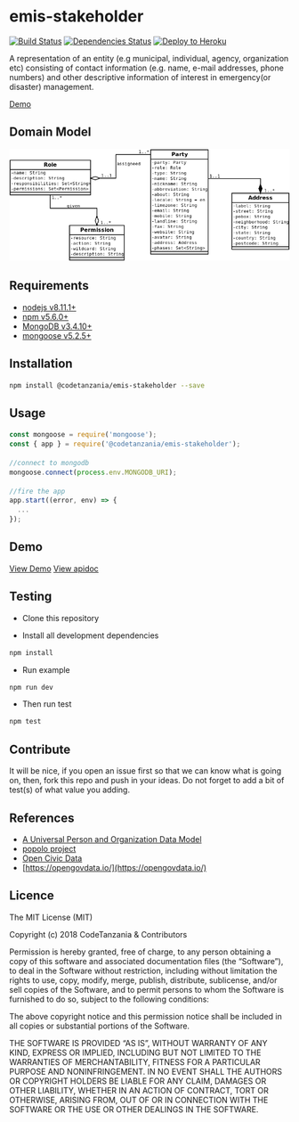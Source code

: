 # emis-stakeholder

[![Build Status](https://travis-ci.org/CodeTanzania/emis-stakeholder.svg?branch=develop)](https://travis-ci.org/CodeTanzania/emis-stakeholder)
[![Dependencies Status](https://david-dm.org/CodeTanzania/emis-stakeholder/status.svg?style=flat-square)](https://david-dm.org/CodeTanzania/emis-stakeholder)
[![Deploy to Heroku](https://www.herokucdn.com/deploy/button.png)](https://heroku.com/deploy?template=https://github.com/CodeTanzania/emis-stakeholder/tree/develop)

A representation of an entity (e.g municipal, individual, agency, organization etc) consisting of contact information (e.g. name, e-mail addresses, phone numbers) and other descriptive information of interest in emergency(or disaster) management.

[Demo](https://emis-stakeholders.herokuapp.com/v1/parties)

## Domain Model

![EMIS Stakeholder Domain Model](https://raw.githubusercontent.com/CodeTanzania/emis-stakeholder/develop/specifications/stakeholder.model.png)

## Requirements

- [nodejs v8.11.1+](https://nodejs.org)
- [npm v5.6.0+](https://www.npmjs.com/)
- [MongoDB v3.4.10+](https://www.mongodb.com/)
- [mongoose v5.2.5+](https://github.com/Automattic/mongoose)

## Installation

```sh
npm install @codetanzania/emis-stakeholder --save
```

## Usage

```js
const mongoose = require('mongoose');
const { app } = require('@codetanzania/emis-stakeholder');

//connect to mongodb
mongoose.connect(process.env.MONGODB_URI);

//fire the app
app.start((error, env) => {
  ...
});

```

## Demo
[View Demo](https://emis-stakeholders.herokuapp.com/v1/parties)
[View apidoc](https://codetanzania.github.io/emis-stakeholder/)

## Testing

- Clone this repository

- Install all development dependencies

```sh
npm install
```

- Run example

```sh
npm run dev
```

- Then run test

```sh
npm test
```

## Contribute

It will be nice, if you open an issue first so that we can know what is going on, then, fork this repo and push in your ideas. Do not forget to add a bit of test(s) of what value you adding.

## References
- [A Universal Person and Organization Data Model](http://tdan.com/a-universal-person-and-organization-data-model/5014)
- [popolo project](https://www.popoloproject.com/)
- [Open Civic Data](http://docs.opencivicdata.org/en/latest/index.html)
- [https://opengovdata.io/](https://opengovdata.io/)

## Licence

The MIT License (MIT)

Copyright (c) 2018 CodeTanzania & Contributors

Permission is hereby granted, free of charge, to any person obtaining a copy of this software and associated documentation files (the “Software”), to deal in the Software without restriction, including without limitation the rights to use, copy, modify, merge, publish, distribute, sublicense, and/or sell copies of the Software, and to permit persons to whom the Software is furnished to do so, subject to the following conditions:

The above copyright notice and this permission notice shall be included in all copies or substantial portions of the Software.

THE SOFTWARE IS PROVIDED “AS IS”, WITHOUT WARRANTY OF ANY KIND, EXPRESS OR IMPLIED, INCLUDING BUT NOT LIMITED TO THE WARRANTIES OF MERCHANTABILITY, FITNESS FOR A PARTICULAR PURPOSE AND NONINFRINGEMENT. IN NO EVENT SHALL THE AUTHORS OR COPYRIGHT HOLDERS BE LIABLE FOR ANY CLAIM, DAMAGES OR OTHER LIABILITY, WHETHER IN AN ACTION OF CONTRACT, TORT OR OTHERWISE, ARISING FROM, OUT OF OR IN CONNECTION WITH THE SOFTWARE OR THE USE OR OTHER DEALINGS IN THE SOFTWARE.
